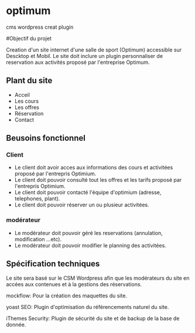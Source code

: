 # optimum
cms wordpress creat plugin

#Objectif du projet

Creation d'un site internet d'une salle de sport (Optimum) accessible sur Descktop et Mobil. Le site doit inclure un plugin personnaliser de reservation aux activités proposé par l'entreprise Optimum.

## Plant du site
* Acceil
* Les cours
* Les offres
* Réservation
* Contact

## Beusoins fonctionnel


### Client

* Le client doit avoir acces aux informations des cours et activitées proposé par l'entrepris Optimium.
* Le client doit pouvoir consulté tout les offres et les tarifs proposé par l'entrepris Optimium.
* Le client doit pouvoir contacté l'équipe d'optimium (adresse, telephones, plant). 
* Le client doit pouvoir réserver un ou plusieur activitées.

### modérateur

* Le modérateur doit pouvoir géré les reservations (annulation, modification ...etc).
* Le modérateur doit pouvoir modifier le planning des activitées.

## Spécification techniques

Le site sera basé sur le CSM Wordpress afin que les modérateurs du site en accées aux contenues et à la gestions des réservations.

mockflow: Pour la création des maquettes du site.

yoast SEO: Plugin d'optimisation du référencements naturel du site.

iThemes Security: Plugin de sécurité du site et de backup de la base de donnée.






